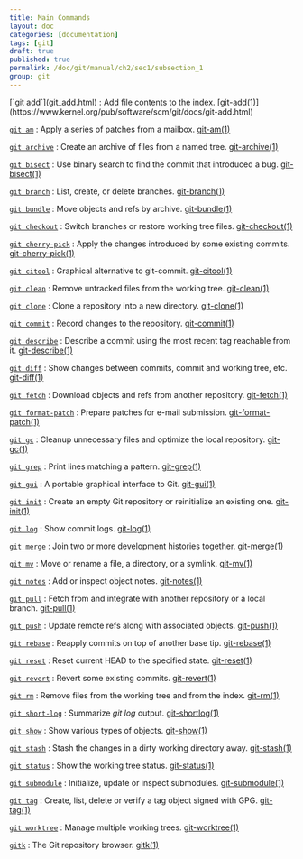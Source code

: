 ```yaml
---
title: Main Commands
layout: doc
categories: [documentation]
tags: [git]
draft: true
published: true
permalink: /doc/git/manual/ch2/sec1/subsection_1
group: git
---
```


<div class="dl_as_table width_150" markdown="1">
[`git add`](git_add.html)
: Add file contents to the index. [git-add(1)](https://www.kernel.org/pub/software/scm/git/docs/git-add.html)

[`git am`](git_am.html)
: Apply a series of patches from a mailbox. [git-am(1)](https://www.kernel.org/pub/software/scm/git/docs/git-am.html)

[`git archive`](git_archive.html)
: Create an archive of files from a named tree. [git-archive(1)](https://www.kernel.org/pub/software/scm/git/docs/git-archive.html)

[`git bisect`](git_bisect.html)
: Use binary search to find the commit that introduced a bug. [git-bisect(1)](https://www.kernel.org/pub/software/scm/git/docs/git-bisect.html)

[`git branch`](git_branch.html)
: List, create, or delete branches. [git-branch(1)](https://www.kernel.org/pub/software/scm/git/docs/git-branch.html)

[`git bundle`](git_bundle.html)
: Move objects and refs by archive. [git-bundle(1)](https://www.kernel.org/pub/software/scm/git/docs/git-bundle.html)

[`git checkout`](git_checkout.html)
: Switch branches or restore working tree files. [git-checkout(1)](https://www.kernel.org/pub/software/scm/git/docs/git-checkout.html)

[`git cherry-pick`](git_cherry_pick.html)
: Apply the changes introduced by some existing commits. [git-cherry-pick(1)](https://www.kernel.org/pub/software/scm/git/docs/git-cherry-pick.html)

[`git citool`](git_citool.html)
: Graphical alternative to git-commit. [git-citool(1)](https://www.kernel.org/pub/software/scm/git/docs/git-citool.html)

[`git clean`](git_clean.html)
: Remove untracked files from the working tree. [git-clean(1)](https://www.kernel.org/pub/software/scm/git/docs/git-clean.html)

[`git clone`](git_clone.html)
: Clone a repository into a new directory. [git-clone(1)](https://www.kernel.org/pub/software/scm/git/docs/git-clone.html)

[`git commit`](git_commit.html)
: Record changes to the repository. [git-commit(1)](https://www.kernel.org/pub/software/scm/git/docs/git-commit.html)

[`git describe`](git_describe.html)
: Describe a commit using the most recent tag reachable from it. [git-describe(1)](https://www.kernel.org/pub/software/scm/git/docs/git-describe.html)

[`git diff`](git_diff.html)
: Show changes between commits, commit and working tree, etc. [git-diff(1)](https://www.kernel.org/pub/software/scm/git/docs/git-diff.html)

[`git fetch`](git_fetch.html)
: Download objects and refs from another repository. [git-fetch(1)](https://www.kernel.org/pub/software/scm/git/docs/git-fetch.html)

[`git format-patch`](git_format_patch.html)
: Prepare patches for e-mail submission. [git-format-patch(1)](https://www.kernel.org/pub/software/scm/git/docs/git-format-patch.html)

[`git gc`](git_gc.html)
: Cleanup unnecessary files and optimize the local repository. [git-gc(1)](https://www.kernel.org/pub/software/scm/git/docs/git-gc.html)

[`git grep`](git_grep.html)
: Print lines matching a pattern. [git-grep(1)](https://www.kernel.org/pub/software/scm/git/docs/git-grep.html)

[`git gui`](git_gui.html)
: A portable graphical interface to Git. [git-gui(1)](https://www.kernel.org/pub/software/scm/git/docs/git-gui.html)

[`git init`](git_init.html)
: Create an empty Git repository or reinitialize an existing one. [git-init(1)](https://www.kernel.org/pub/software/scm/git/docs/git-init.html)

[`git log`](git_log.html)
: Show commit logs. [git-log(1)](https://www.kernel.org/pub/software/scm/git/docs/git-log.html)

[`git merge`](git_merge.html)
: Join two or more development histories together. [git-merge(1)](https://www.kernel.org/pub/software/scm/git/docs/git-merge.html)

[`git mv`](git_mv.html)
: Move or rename a file, a directory, or a symlink. [git-mv(1)](https://www.kernel.org/pub/software/scm/git/docs/git-mv.html)

[`git notes`](git_notes.html)
: Add or inspect object notes. [git-notes(1)](https://www.kernel.org/pub/software/scm/git/docs/git-notes.html)

[`git pull`](git_pull.html)
: Fetch from and integrate with another repository or a local branch. [git-pull(1)](https://www.kernel.org/pub/software/scm/git/docs/git-pull.html)

[`git push`](git_push.html)
: Update remote refs along with associated objects. [git-push(1)](https://www.kernel.org/pub/software/scm/git/docs/git-push.html)

[`git rebase`](git_rebase.html)
: Reapply commits on top of another base tip. [git-rebase(1)](https://www.kernel.org/pub/software/scm/git/docs/git-rebase.html)

[`git reset`](git_reset.html)
: Reset current HEAD to the specified state. [git-reset(1)](https://www.kernel.org/pub/software/scm/git/docs/git-reset.html)

[`git revert`](git_revert.html)
: Revert some existing commits. [git-revert(1)](https://www.kernel.org/pub/software/scm/git/docs/git-revert.html)

[`git rm`](git_rm.html)
: Remove files from the working tree and from the index. [git-rm(1)](https://www.kernel.org/pub/software/scm/git/docs/git-rm.html)

[`git short-log`](git_short_log.html)
: Summarize *git log* output. [git-shortlog(1)](https://www.kernel.org/pub/software/scm/git/docs/git-shortlog.html)

[`git show`](git_show.html)
: Show various types of objects. [git-show(1)](https://www.kernel.org/pub/software/scm/git/docs/git-show.html)

[`git stash`](git_stash.html)
: Stash the changes in a dirty working directory away. [git-stash(1)](https://www.kernel.org/pub/software/scm/git/docs/git-stash.html)

[`git status`](git_status.html)
: Show the working tree status. [git-status(1)](https://www.kernel.org/pub/software/scm/git/docs/git-status.html)

[`git submodule`](git_submodule.html)
: Initialize, update or inspect submodules. [git-submodule(1)](https://www.kernel.org/pub/software/scm/git/docs/git-submodule.html)

[`git tag`](git_tag.html)
: Create, list, delete or verify a tag object signed with GPG. [git-tag(1)](https://www.kernel.org/pub/software/scm/git/docs/git-tag.html)

[`git worktree`](git_worktree.html)
: Manage multiple working trees. [git-worktree(1)](https://www.kernel.org/pub/software/scm/git/docs/git-worktree.html)

[`gitk`](gitk.html)
: The Git repository browser. [gitk(1)](https://www.kernel.org/pub/software/scm/git/docs/gitk.html)
</div>
